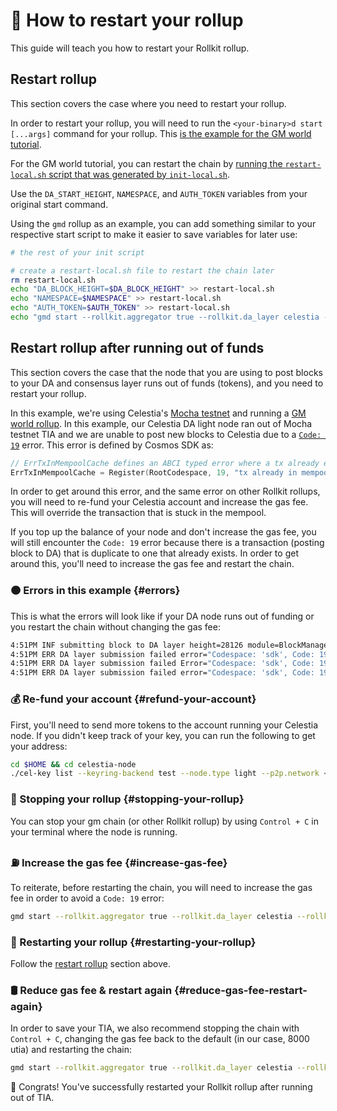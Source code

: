 # 🔄 How to restart your rollup

This guide will teach you how to restart your Rollkit rollup.

## Restart rollup

This section covers the case where you need to restart your rollup.

In order to restart your rollup, you will need to run the `<your-binary>d start [...args]`
command for your rollup.
This [is the example for the GM world tutorial](https://github.com/rollkit/docs/blob/8c69bfc1a545b758a260198feecb39806e9794a7/scripts/gm/init-local.sh#L94).

For the GM world tutorial, you can restart the chain by
[running the `restart-local.sh` script that was generated by `init-local.sh`](https://github.com/rollkit/docs/blob/8c69bfc1a545b758a260198feecb39806e9794a7/scripts/gm/init-local.sh#L85-L91).

Use the `DA_START_HEIGHT`, `NAMESPACE`, and `AUTH_TOKEN` variables from your original
start command.

Using the `gmd` rollup as an example, you can add something similar to your
respective start script to make it easier to save variables for later use:

```bash
# the rest of your init script

# create a restart-local.sh file to restart the chain later
rm restart-local.sh
echo "DA_BLOCK_HEIGHT=$DA_BLOCK_HEIGHT" >> restart-local.sh
echo "NAMESPACE=$NAMESPACE" >> restart-local.sh
echo "AUTH_TOKEN=$AUTH_TOKEN" >> restart-local.sh
echo "gmd start --rollkit.aggregator true --rollkit.da_layer celestia --rollkit.da_config='{\"base_url\":\"http://localhost:26658\",\"timeout\":60000000000,\"fee\":600000,\"gas_limit\":6000000,\"auth_token\":\"'\$AUTH_TOKEN'\"}' --rollkit.namespace_id \$NAMESPACE --rollkit.da_start_height \$DA_BLOCK_HEIGHT --rpc.laddr tcp://127.0.0.1:36657 --p2p.laddr \"0.0.0.0:36656\"" >> restart-local.sh
```

## Restart rollup after running out of funds

This section covers the case that the node that
you are using to post blocks to your DA and consensus layer runs out of funds (tokens),
and you need to restart your rollup.

In this example, we're using Celestia's [Mocha testnet](https://docs.celestia.org/nodes/mocha-testnet/)
and running a [GM world rollup](./gm-world.md). In this example, our Celestia DA light node
ran out of Mocha testnet TIA and we are unable to post new blocks to Celestia due to a
[`Code: 19`](https://github.com/cosmos/cosmos-sdk/blob/main/types/errors/errors.go#L95)
error. This error is defined by Cosmos SDK as:

```go
// ErrTxInMempoolCache defines an ABCI typed error where a tx already exists in the mempool.
ErrTxInMempoolCache = Register(RootCodespace, 19, "tx already in mempool")
```

In order to get around this error, and the same error on other Rollkit rollups, you will need to re-fund your Celestia account and increase the gas fee. This will override the transaction that is stuck in the mempool.

If you top up the balance of your node and don't increase the gas fee, you will still encounter the `Code: 19` error because there is a transaction (posting block to DA) that is duplicate to one that already exists. In order to get around this, you'll need to increase the gas fee and restart the chain.

### 🟠 Errors in this example {#errors}

This is what the errors will look like if your DA node runs out of funding or you restart the chain without changing the gas fee:

```bash
4:51PM INF submitting block to DA layer height=28126 module=BlockManager
4:51PM ERR DA layer submission failed error="Codespace: 'sdk', Code: 19, Message: " attempt=1 module=BlockManager
4:51PM ERR DA layer submission failed Error="Codespace: 'sdk', Code: 19, Message: " attempt=2 module=BlockManager
4:51PM ERR DA layer submission failed error="Codespace: 'sdk', Code: 19, Message: " attempt=3 module=BlockManager
```

### 💰 Re-fund your account {#refund-your-account}

First, you'll need to send more tokens to the account running your Celestia node. If you didn't keep track of your key, you can run the following to get your address:

```bash
cd $HOME && cd celestia-node
./cel-key list --keyring-backend test --node.type light --p2p.network <network>
```

### 🛑 Stopping your rollup {#stopping-your-rollup}

You can stop your gm chain (or other Rollkit rollup) by using `Control + C` in your terminal where the node is running.

### ⛽ Increase the gas fee {#increase-gas-fee}

To reiterate, before restarting the chain, you will need to increase the gas fee in order to avoid a `Code: 19` error:

```bash
gmd start --rollkit.aggregator true --rollkit.da_layer celestia --rollkit.da_config='{"base_url":"http://localhost:26658","timeout":60000000000,"fee":800000,"gas_limit":6000000,"auth_token":"'$AUTH_TOKEN'"}' --rollkit.namespace_id $NAMESPACE --rollkit.da_start_height $DA_BLOCK_HEIGHT --rpc.laddr tcp://127.0.0.1:36657 --p2p.laddr "0.0.0.0:36656"
```

### 🔁 Restarting your rollup {#restarting-your-rollup}

Follow the [restart rollup](#restart-rollup) section above.

### 🛢️ Reduce gas fee & restart again {#reduce-gas-fee-restart-again}

In order to save your TIA, we also recommend stopping the chain with `Control + C`, changing the gas fee back to the default (in our case, 8000 utia) and restarting the chain:

```bash
gmd start --rollkit.aggregator true --rollkit.da_layer celestia --rollkit.da_config='{"base_url":"http://localhost:26658","timeout":60000000000,"fee":600000,"gas_limit":6000000,"auth_token":"'$AUTH_TOKEN'"}' --rollkit.namespace_id $NAMESPACE --rollkit.da_start_height $DA_BLOCK_HEIGHT --rpc.laddr tcp://127.0.0.1:36657 --p2p.laddr "0.0.0.0:36656"
```

🎊 Congrats! You've successfully restarted your Rollkit rollup after running out of TIA.
